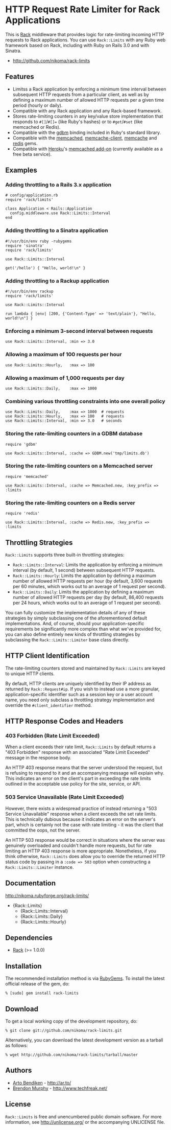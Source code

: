 HTTP Request Rate Limiter for Rack Applications
===============================================

This is [Rack][] middleware that provides logic for rate-limiting incoming
HTTP requests to Rack applications. You can use `Rack::Limits` with any
Ruby web framework based on Rack, including with Ruby on Rails 3.0 and with
Sinatra.

* <http://github.com/nikoma/rack-limits>

Features
--------

* Limitss a Rack application by enforcing a minimum time interval between
  subsequent HTTP requests from a particular client, as well as by defining
  a maximum number of allowed HTTP requests per a given time period (hourly
  or daily).
* Compatible with any Rack application and any Rack-based framework.
* Stores rate-limiting counters in any key/value store implementation that
  responds to `#[]`/`#[]=` (like Ruby's hashes) or to `#get`/`#set` (like
  memcached or Redis).
* Compatible with the [gdbm][] binding included in Ruby's standard library.
* Compatible with the [memcached][], [memcache-client][], [memcache][] and
  [redis][] gems.
* Compatible with [Heroku][]'s [memcached add-on][Heroku memcache]
  (currently available as a free beta service).

Examples
--------

### Adding throttling to a Rails 3.x application

    # config/application.rb
    require 'rack/limits'
    
    class Application < Rails::Application
      config.middleware.use Rack::Limits::Interval
    end

### Adding throttling to a Sinatra application

    #!/usr/bin/env ruby -rubygems
    require 'sinatra'
    require 'rack/limits'
    
    use Rack::Limits::Interval
    
    get('/hello') { "Hello, world!\n" }

### Adding throttling to a Rackup application

    #!/usr/bin/env rackup
    require 'rack/limits'
    
    use Rack::Limits::Interval
    
    run lambda { |env| [200, {'Content-Type' => 'text/plain'}, "Hello, world!\n"] }

### Enforcing a minimum 3-second interval between requests

    use Rack::Limits::Interval, :min => 3.0

### Allowing a maximum of 100 requests per hour

    use Rack::Limits::Hourly,   :max => 100

### Allowing a maximum of 1,000 requests per day

    use Rack::Limits::Daily,    :max => 1000

### Combining various throttling constraints into one overall policy

    use Rack::Limits::Daily,    :max => 1000  # requests
    use Rack::Limits::Hourly,   :max => 100   # requests
    use Rack::Limits::Interval, :min => 3.0   # seconds

### Storing the rate-limiting counters in a GDBM database

    require 'gdbm'
    
    use Rack::Limits::Interval, :cache => GDBM.new('tmp/limits.db')

### Storing the rate-limiting counters on a Memcached server

    require 'memcached'
    
    use Rack::Limits::Interval, :cache => Memcached.new, :key_prefix => :limits

### Storing the rate-limiting counters on a Redis server

    require 'redis'
    
    use Rack::Limits::Interval, :cache => Redis.new, :key_prefix => :limits

Throttling Strategies
---------------------

`Rack::Limits` supports three built-in throttling strategies:

* `Rack::Limits::Interval`: Limits the application by enforcing a
  minimum interval (by default, 1 second) between subsequent HTTP requests.
* `Rack::Limits::Hourly`: Limits the application by defining a
  maximum number of allowed HTTP requests per hour (by default, 3,600
  requests per 60 minutes, which works out to an average of 1 request per
  second).
* `Rack::Limits::Daily`: Limits the application by defining a
  maximum number of allowed HTTP requests per day (by default, 86,400
  requests per 24 hours, which works out to an average of 1 request per
  second).

You can fully customize the implementation details of any of these strategies
by simply subclassing one of the aforementioned default implementations.
And, of course, should your application-specific requirements be
significantly more complex than what we've provided for, you can also define
entirely new kinds of throttling strategies by subclassing the
`Rack::Limits::Limiter` base class directly.

HTTP Client Identification
--------------------------

The rate-limiting counters stored and maintained by `Rack::Limits` are
keyed to unique HTTP clients.

By default, HTTP clients are uniquely identified by their IP address as
returned by `Rack::Request#ip`. If you wish to instead use a more granular,
application-specific identifier such as a session key or a user account
name, you need only subclass a throttling strategy implementation and
override the `#client_identifier` method.

HTTP Response Codes and Headers
-------------------------------

### 403 Forbidden (Rate Limit Exceeded)

When a client exceeds their rate limit, `Rack::Limits` by default returns
a "403 Forbidden" response with an associated "Rate Limit Exceeded" message
in the response body.

An HTTP 403 response means that the server understood the request, but is
refusing to respond to it and an accompanying message will explain why.
This indicates an error on the client's part in exceeding the rate limits
outlined in the acceptable use policy for the site, service, or API.

### 503 Service Unavailable (Rate Limit Exceeded)

However, there exists a widespread practice of instead returning a "503
Service Unavailable" response when a client exceeds the set rate limits.
This is technically dubious because it indicates an error on the server's
part, which is certainly not the case with rate limiting - it was the client
that committed the oops, not the server.

An HTTP 503 response would be correct in situations where the server was
genuinely overloaded and couldn't handle more requests, but for rate
limiting an HTTP 403 response is more appropriate. Nonetheless, if you think
otherwise, `Rack::Limits` does allow you to override the returned HTTP
status code by passing in a `:code => 503` option when constructing a
`Rack::Limits::Limiter` instance.

Documentation
-------------

<http://nikoma.rubyforge.org/rack-limits/>

* {Rack::Limits}
  * {Rack::Limits::Interval}
  * {Rack::Limits::Daily}
  * {Rack::Limits::Hourly}

Dependencies
------------

* [Rack](http://rubygems.org/gems/rack) (>= 1.0.0)

Installation
------------

The recommended installation method is via [RubyGems](http://rubygems.org/).
To install the latest official release of the gem, do:

    % [sudo] gem install rack-limits

Download
--------

To get a local working copy of the development repository, do:

    % git clone git://github.com/nikoma/rack-limits.git

Alternatively, you can download the latest development version as a tarball
as follows:

    % wget http://github.com/nikoma/rack-limits/tarball/master

Authors
-------

* [Arto Bendiken](mailto:arto.bendiken@gmail.com) - <http://ar.to/>
* [Brendon Murphy](mailto:disposable.20.xternal@spamourmet.com>) - <http://www.techfreak.net/>

License
-------

`Rack::Limits` is free and unencumbered public domain software. For more
information, see <http://unlicense.org/> or the accompanying UNLICENSE file.

[Rack]:            http://rack.rubyforge.org/
[gdbm]:            http://ruby-doc.org/stdlib/libdoc/gdbm/rdoc/classes/GDBM.html
[memcached]:       http://rubygems.org/gems/memcached
[memcache-client]: http://rubygems.org/gems/memcache-client
[memcache]:        http://rubygems.org/gems/memcache
[redis]:           http://rubygems.org/gems/redis
[Heroku]:          http://heroku.com/
[Heroku memcache]: http://docs.heroku.com/memcache
